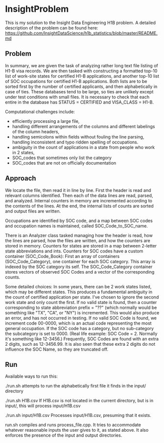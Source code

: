 # InsightProblem
This is my solution to the Insight Data Engineering H1B problem. A detailed description of the problem can be found here: https://github.com/InsightDataScience/h1b_statistics/blob/master/README.md

## Problem
In summary, we are given the task of analyzing rather long text file listing of H1-B visa records. We are then tasked with constructing a formatted top-10 list of work-site states for certified H1-B applications, and another top-10 list of SOC occupations for certified H1-B applications. Both lists are to be sorted first by the number of certified applicants, and then alphabetically in case of ties. These databases tend to be large, so ties are unlikely except under test conditions with small files. It is necessary to check that each entire in the database has STATUS = CERTIFIED and VISA_CLASS = H1-B.

Computational challenges include: 

* efficiently processing a large file,
* handling different arrangements of the columns and different labelings of the column headers, 
* handling semicolons within fields without fouling the line parsing, handling inconsistent and typo ridden spelling of occupations. 
* ambiguity in the count of applications in a state from people who work in 2 states,
* SOC_codes that sometimes only list the category
* SOC_codes that are not on officially documentation 

## Approach
We locate the file, then read it in line by line. First the header is read and relevant columns identified. Then each of the data lines are read, parsed, and analyzed. Internal counters in memory are incremented according to the contents of the lines. At the end, the internal lists of counts are sorted and output files are written.

Occupations are identified by SOC code, and a map between SOC codes and occupation names is maintained, called SOC_Code_to_SOC_name.

There is an Analyzer class tasked managing how the header is read, how the lines are parsed, how the files are written, and how the counters are stored in memory.
Counters for states are stored in a map between 2-letter state abbreviations and ints.
Counters for SOC codes have a custom container (SOC_Code_Book): First an array of containers (SOC_Code_Category), one container for each SOC category. This array is indexed by the SOC category its self. The SOC_Code_Category container stores vectors of observed SOC Codes and a vector of the corresponding counts.

Some detailed choices:
In some years, there can be 2 work states listed, which may be different states. This produces a fundamental ambiguity in the count of certified application per state. I've chosen to ignore the second work state and only count the first.
If no valid state is found, then a counter corresponding to state abbreviation prefix = "??" (which normally would be something like "TX", "CA", or "NY") is incremented. This would also produce an error, and has not occurred in testing.
If no valid SOC Code is found, we increment code 00-0000, which is an actual code representing the most general occupation. If the SOC code has a category, but no sub-category the subcategory is set to 0000. (Real life example: SOC Code = 2. Normally it's something like 12-3456.)
Frequently, SOC Codes are found with an extra 2 digits, such as 12-3456.99. It is also seen that these extra 2 digits do not influence the SOC Name, so they are truncated off.

## Run 
Available ways to run this:

./run.sh               attempts to run the alphabetically first file it finds in the input/ directory

./run.sh H1B.csv       If H1B.csv is not located in the current directory, but is in input/, this will process input/H1B.csv

./run.sh input/H1B.csv Processes input/H1B.csv, presuming that it exists.

run.sh compiles and runs process_file.cpp. It tries to accommodate whatever reasonable inputs the user gives to it, as stated above. It also enforces the presence of the input and output directories.

